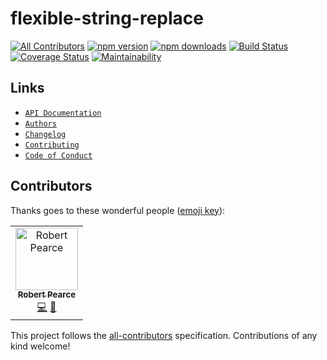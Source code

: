 # flexible-string-replace
[![All Contributors](https://img.shields.io/badge/all_contributors-1-orange.svg?style=flat-square)](#contributors)
[![npm version](https://img.shields.io/npm/v/@rpearce/flexible-string-replace.svg)](https://www.npmjs.com/package/@rpearce/flexible-string-replace) [![npm downloads](https://img.shields.io/npm/dt/@rpearce/flexible-string-replace.svg)](https://www.npmjs.com/package/@rpearce/flexible-string-replace) [![Build Status](https://travis-ci.org/rpearce/flexible-string-replace.svg?branch=master)](https://travis-ci.org/rpearce/flexible-string-replace) [![Coverage Status](https://coveralls.io/repos/github/rpearce/flexible-string-replace/badge.svg?branch=master)](https://coveralls.io/github/rpearce/flexible-string-replace?branch=master) [![Maintainability](https://api.codeclimate.com/v1/badges/ca092c1e9dfe10b455d7/maintainability)](https://codeclimate.com/github/rpearce/flexible-string-replace/maintainability)

## Links
* [`API Documentation`](./API.md)
* [`Authors`](./AUTHORS)
* [`Changelog`](./CHANGELOG.md)
* [`Contributing`](./CONTRIBUTING.md)
* [`Code of Conduct`](./CODE_OF_CONDUCT.md)

## Contributors

Thanks goes to these wonderful people ([emoji key](https://allcontributors.org/docs/en/emoji-key)):

<!-- ALL-CONTRIBUTORS-LIST:START - Do not remove or modify this section -->
<!-- prettier-ignore -->
<table><tr><td align="center"><a href="https://robertwpearce.com"><img src="https://avatars2.githubusercontent.com/u/592876?v=4" width="100px;" alt="Robert Pearce"/><br /><sub><b>Robert Pearce</b></sub></a><br /><a href="https://github.com/rpearce/flexible-string-replace/commits?author=rpearce" title="Code">💻</a> <a href="#ideas-rpearce" title="Ideas, Planning, & Feedback">🤔</a></td></tr></table>

<!-- ALL-CONTRIBUTORS-LIST:END -->

This project follows the [all-contributors](https://github.com/all-contributors/all-contributors) specification. Contributions of any kind welcome!
